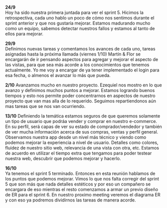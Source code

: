 **24/9**
<br>
Hoy ha sido nuestra primera juntada para ver el sprint 5. Hicimos la retrospectiva, cada uno hablo un poco de cómo nos sentimos durante el sprint anterior y que nos gustaría mejorar. Estamos madurando mucho como un equipo, sabemos detectar nuestros fallos y estamos al tanto de ellos para mejorar.
<br>

**29/9**
<br>
Definimos nuevas tareas y comentamos los avances de cada uno, tareas asignadas hasta la próxima llamada (viernes 1/10)
Martín & Flor se encargarán de ir pensando aspectos para agregar y mejorar el aspecto de las vistas, para que sea más acorde a los conocimientos que tenemos actualmente.
Yo me voy a encargar de ya tener implementado el login para esa fecha, o almenos el avanzar lo más que pueda.
<br>

**2/10**
Avanzamos mucho en nuestro proyecto. Ezequiel nos mostro en lo que avanzo y definimos muchos puntos a mejorar. Estamos logrando buenos tiempos y esto nos permite poder concentrarnos en aspectos de nuestro proyecto que van mas alla de lo requerido. Seguimos repartiendonos aún mas tareas que se nos van ocurriendo.
<br>

**13/10**
Definiendo la temática estamos seguros de que queremos solamente un tipo de usuario que podráa vender y comprar en nuestro e-commerce. En su perfil, será capas de ver su estado de comprador/vendedor y también de ver mucha información acerca de sus compras, ventas y perfil general.
Observamos nuestra app desde un nivel más técnico y viendo como podemos mejorar la experiencia a nivel de usuario. Detalles como colores, fluidez de nuestro sitio web, relevancia de una vista con otra, etc. Estamos de acuerdo en utilizar el tiempo extra que tengamos para poder testear nuestra web, descubrir que podemos mejorar y hacerlo.
<br>

**16/10**
<br>
Ya tenemos el sprint 5 terminado.
Entonces en esta reunión hablamos de los puntos que podemos mejorar.
Vimos lo que nos falta corregir del sprint 5 que son más que nada detalles estéticos y por eso un compañero se encargara de eso mientras el resto comenzamos a armar un previo diseño de ER para el sprint 6.
En nuestro proximo meeting veremos el diagrama ER y con eso ya podremos dividirnos las tareas de manera acorde.
<br>
